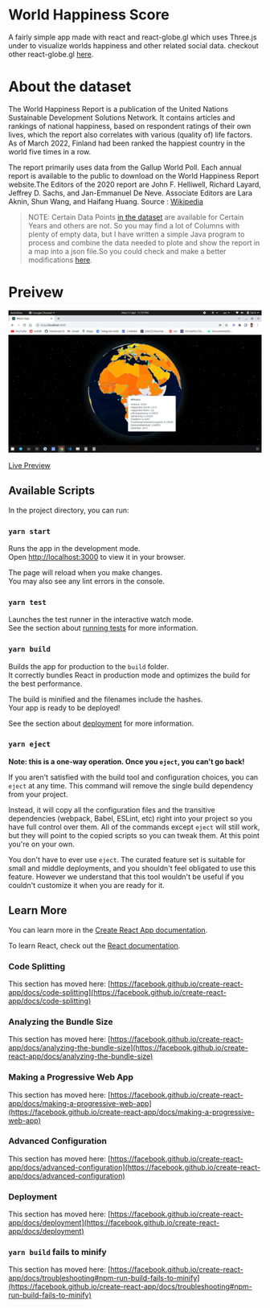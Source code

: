 # World Happiness Score
A fairly simple app made with react and react-globe.gl which uses Three.js under to visualize
worlds happiness and other related social data. checkout other react-globe.gl [here](https://github.com/vasturiano/react-globe.gl).

# About the dataset
The World Happiness Report is a publication of the United Nations Sustainable Development Solutions Network. It contains articles and rankings of national happiness, based on respondent ratings of their own lives, which the report also correlates with various (quality of) life factors. As of March 2022, Finland had been ranked the happiest country in the world five times in a row.

The report primarily uses data from the Gallup World Poll. Each annual report is available to the public to download on the World Happiness Report website.The Editors of the 2020 report are John F. Helliwell, Richard Layard, Jeffrey D. Sachs, and Jan-Emmanuel De Neve. Associate Editors are Lara Aknin, Shun Wang, and Haifang Huang. Source : [Wikipedia](https://en.wikipedia.org/wiki/World_Happiness_Report)

>NOTE: Certain Data Points [in the dataset](https://www.kaggle.com/datasets/shivkumarganesh/world-happiness-report-20152022) are available for Certain Years and others are not. So you may find a lot of Columns with plenty of empty data, but I have written a simple Java program to process and combine the data needed to plote and show the report in a map into a json file.So you could check and make a better modifications [here]().

# Preivew
![preview](/globe-preview.png)

[Live Preview](https://world-happines-score.netlify.app/)

## Available Scripts

In the project directory, you can run:

### `yarn start`

Runs the app in the development mode.\
Open [http://localhost:3000](http://localhost:3000) to view it in your browser.

The page will reload when you make changes.\
You may also see any lint errors in the console.

### `yarn test`

Launches the test runner in the interactive watch mode.\
See the section about [running tests](https://facebook.github.io/create-react-app/docs/running-tests) for more information.

### `yarn build`

Builds the app for production to the `build` folder.\
It correctly bundles React in production mode and optimizes the build for the best performance.

The build is minified and the filenames include the hashes.\
Your app is ready to be deployed!

See the section about [deployment](https://facebook.github.io/create-react-app/docs/deployment) for more information.

### `yarn eject`

**Note: this is a one-way operation. Once you `eject`, you can't go back!**

If you aren't satisfied with the build tool and configuration choices, you can `eject` at any time. This command will remove the single build dependency from your project.

Instead, it will copy all the configuration files and the transitive dependencies (webpack, Babel, ESLint, etc) right into your project so you have full control over them. All of the commands except `eject` will still work, but they will point to the copied scripts so you can tweak them. At this point you're on your own.

You don't have to ever use `eject`. The curated feature set is suitable for small and middle deployments, and you shouldn't feel obligated to use this feature. However we understand that this tool wouldn't be useful if you couldn't customize it when you are ready for it.

## Learn More

You can learn more in the [Create React App documentation](https://facebook.github.io/create-react-app/docs/getting-started).

To learn React, check out the [React documentation](https://reactjs.org/).

### Code Splitting

This section has moved here: [https://facebook.github.io/create-react-app/docs/code-splitting](https://facebook.github.io/create-react-app/docs/code-splitting)

### Analyzing the Bundle Size

This section has moved here: [https://facebook.github.io/create-react-app/docs/analyzing-the-bundle-size](https://facebook.github.io/create-react-app/docs/analyzing-the-bundle-size)

### Making a Progressive Web App

This section has moved here: [https://facebook.github.io/create-react-app/docs/making-a-progressive-web-app](https://facebook.github.io/create-react-app/docs/making-a-progressive-web-app)

### Advanced Configuration

This section has moved here: [https://facebook.github.io/create-react-app/docs/advanced-configuration](https://facebook.github.io/create-react-app/docs/advanced-configuration)

### Deployment

This section has moved here: [https://facebook.github.io/create-react-app/docs/deployment](https://facebook.github.io/create-react-app/docs/deployment)

### `yarn build` fails to minify

This section has moved here: [https://facebook.github.io/create-react-app/docs/troubleshooting#npm-run-build-fails-to-minify](https://facebook.github.io/create-react-app/docs/troubleshooting#npm-run-build-fails-to-minify)
